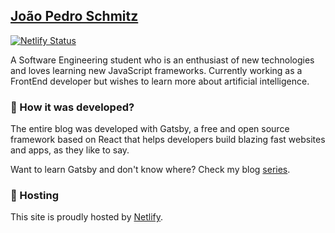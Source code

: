 ## [João Pedro Schmitz](https://www.joaopedro.cc)

[![Netlify Status](https://api.netlify.com/api/v1/badges/1efc298c-bf78-440f-ac5d-cdaf5489b3f3/deploy-status)](https://app.netlify.com/sites/joaopedroblog/deploys)

A Software Engineering student who is an enthusiast of new technologies and loves learning new JavaScript frameworks. Currently working as a FrontEnd developer but wishes to learn more about artificial intelligence.

### 🤔 How it was developed?

The entire blog was developed with Gatsby,  a free and open source framework based on React that helps developers build blazing fast websites and apps, as they like to say.

Want to learn Gatsby and don't know where? Check my blog [series](https://www.joaopedro.cc/blog-com-gatsby-e-react-parte-1/).

### 💫 Hosting

This site is proudly hosted by [Netlify](https://www.netlify.com/).

